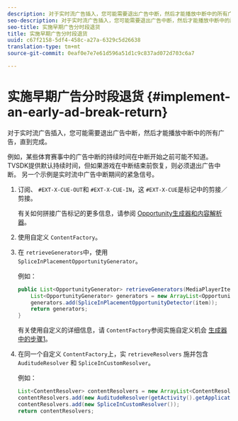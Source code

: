 ```yaml
---
description: 对于实时流广告插入，您可能需要退出广告中断，然后才能播放中断中的所有广告，直到完成。
seo-description: 对于实时流广告插入，您可能需要退出广告中断，然后才能播放中断中的所有广告，直到完成。
seo-title: 实施早期广告分时段退货
title: 实施早期广告分时段退货
uuid: c67f2158-5df4-458c-a27a-6329c5d26638
translation-type: tm+mt
source-git-commit: 0eaf0e7e7e61d596a51d1c9c837ad072d703c6a7

---
```



# 实施早期广告分时段退货 {#implement-an-early-ad-break-return}

对于实时流广告插入，您可能需要退出广告中断，然后才能播放中断中的所有广告，直到完成。

例如，某些体育赛事中的广告中断的持续时间在中断开始之前可能不知道。 TVSDK提供默认持续时间，但如果游戏在中断结束前恢复，则必须退出广告中断。 另一个示例是实时流中广告中断期间的紧急信号。

1. 订阅、 `#EXT-X-CUE-OUT`和 `#EXT-X-CUE-IN`，这 `#EXT-X-CUE`是标记中的剪接／剪接。

   有关如何拼接广告标记的更多信息，请参阅 [Opportunity生成器和内容解析器](../../ad-insertion/content-resolver/c-psdk-android-2.7-content-resolver-about.md)。

1. 使用自定义 `ContentFactory`。
1. 在 `retrieveGenerators`中，使用 `SpliceInPlacementOpportunityGenerator`。

   例如：

   ```java
   public List<OpportunityGenerator> retrieveGenerators(MediaPlayerItem item) { 
       List<OpportunityGenerator> generators = new ArrayList<OpportunityGenerator>(); 
       generators.add(SpliceInPlacementOpportunityDetector(item)); 
       return generators; 
   }
   ```

   有关使用自定义的详细信息，请 `ContentFactory`参阅实施自定义机会 [生成器中的步骤1](../../ad-insertion/content-resolver/t-psdk-android-2.7-opp-detector-impl-android.md)。

1. 在同一个自定义 `ContentFactory`上，实 `retrieveResolvers` 施并包含 `AuditudeResolver` 和 `SpliceInCustomResolver`。

   例如：

   ```java
   List<ContentResolver> contentResolvers = new ArrayList<ContentResolver>(); 
   contentResolvers.add(new AuditudeResolver(getActivity().getApplicationContext())); 
   contentResolvers.add(new SpliceInCustomResolver()); 
   return contentResolvers;
   ```

